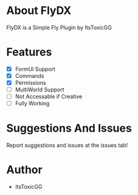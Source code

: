 # About FlyDX
FlyDX is a Simple Fly Plugin by ItsToxicGG
# Features
- [X] FormUI Support
- [X] Commands
- [X] Permissions
- [ ] MultiWorld Support
- [ ] Not Accessable if Creative
- [ ] Fully Working
# Suggestions And Issues
Report suggestions and issues at the issues tab! 
# Author
- ItsToxicGG

